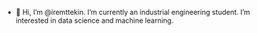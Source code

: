 - 👋 Hi, I’m @iremttekin. I’m currently an industrial engineering student. I’m interested in data science and machine learning.


